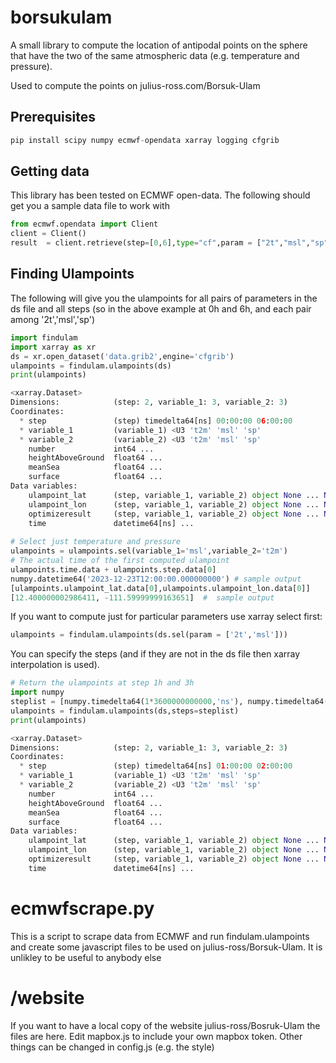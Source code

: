 # borsukulam

A small library to compute the location of antipodal points on the sphere that have the two of the same atmospheric data (e.g. temperature and pressure).

Used to compute the points on julius-ross.com/Borsuk-Ulam

## Prerequisites

```python
pip install scipy numpy ecmwf-opendata xarray logging cfgrib
```

## Getting data

This library has been tested on ECMWF open-data.   The following should get you a sample data file to work with

```python
from ecmwf.opendata import Client
client = Client()
result  = client.retrieve(step=[0,6],type="cf",param = ["2t","msl","sp"],target="data.grib2")

```

## Finding Ulampoints

The following will give you the ulampoints for all pairs of parameters in the ds file and all steps (so in the above example at 0h and 6h, and each pair among '2t','msl','sp')

```python
import findulam
import xarray as xr
ds = xr.open_dataset('data.grib2',engine='cfgrib')
ulampoints = findulam.ulampoints(ds)
print(ulampoints)

<xarray.Dataset>
Dimensions:            (step: 2, variable_1: 3, variable_2: 3)
Coordinates:
  * step               (step) timedelta64[ns] 00:00:00 06:00:00
  * variable_1         (variable_1) <U3 't2m' 'msl' 'sp'
  * variable_2         (variable_2) <U3 't2m' 'msl' 'sp'
    number             int64 ...
    heightAboveGround  float64 ...
    meanSea            float64 ...
    surface            float64 ...
Data variables:
    ulampoint_lat      (step, variable_1, variable_2) object None ... None
    ulampoint_lon      (step, variable_1, variable_2) object None ... None
    optimizeresult     (step, variable_1, variable_2) object None ... None
    time               datetime64[ns] ...
    
# Select just temperature and pressure
ulampoints = ulampoints.sel(variable_1='msl',variable_2='t2m')
# The actual time of the first computed ulampoint
ulampoints.time.data + ulampoints.step.data[0]
numpy.datetime64('2023-12-23T12:00:00.000000000') # sample output
[ulampoints.ulampoint_lat.data[0],ulampoints.ulampoint_lon.data[0]]
[12.400000002986411, -111.59999999163651]  #  sample output

```

If you want to compute just for particular parameters use xarray select first:

```python
ulampoints = findulam.ulampoints(ds.sel(param = ['2t','msl']))
```

You can specify the steps (and if they are not in the ds file then xarray interpolation is used).  

```python
# Return the ulampoints at step 1h and 3h
import numpy
steplist = [numpy.timedelta64(1*3600000000000,'ns'), numpy.timedelta64(2*3600000000000,'ns')]
ulampoints = findulam.ulampoints(ds,steps=steplist)
print(ulampoints)

<xarray.Dataset>
Dimensions:            (step: 2, variable_1: 3, variable_2: 3)
Coordinates:
  * step               (step) timedelta64[ns] 01:00:00 02:00:00
  * variable_1         (variable_1) <U3 't2m' 'msl' 'sp'
  * variable_2         (variable_2) <U3 't2m' 'msl' 'sp'
    number             int64 ...
    heightAboveGround  float64 ...
    meanSea            float64 ...
    surface            float64 ...
Data variables:
    ulampoint_lat      (step, variable_1, variable_2) object None ... None
    ulampoint_lon      (step, variable_1, variable_2) object None ... None
    optimizeresult     (step, variable_1, variable_2) object None ... None
    time               datetime64[ns] ...

```

# ecmwfscrape.py

This is a script to scrape data from ECMWF and run findulam.ulampoints and create some javascript files to be used on julius-ross/Borsuk-Ulam.  It is unlikley to be useful to anybody else

# /website

If you want to have a local copy of the website julius-ross/Bosruk-Ulam the files are here.  Edit mapbox.js to include your own mapbox token.  Other things can be changed in config.js (e.g. the style)